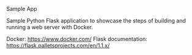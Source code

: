 Sample App

Sample Python Flask application to showcase the steps of building and running a web server with Docker.

Docker: https://www.docker.com/ Flask documentation: https://flask.palletsprojects.com/en/1.1.x/

